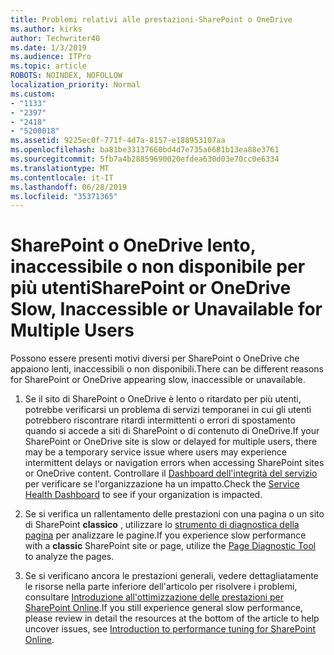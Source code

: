 ```yaml
---
title: Problemi relativi alle prestazioni-SharePoint o OneDrive
ms.author: kirks
author: Techwriter40
ms.date: 1/3/2019
ms.audience: ITPro
ms.topic: article
ROBOTS: NOINDEX, NOFOLLOW
localization_priority: Normal
ms.custom:
- "1133"
- "2397"
- "2418"
- "5200018"
ms.assetid: 9225ec0f-771f-4d7a-8157-e188953107aa
ms.openlocfilehash: ba81be33137660bd4d7e735a6681b13ea88e3761
ms.sourcegitcommit: 5fb7a4b28859690020efdea630d03e70cc0e6334
ms.translationtype: MT
ms.contentlocale: it-IT
ms.lasthandoff: 06/28/2019
ms.locfileid: "35371365"
---
```

# <a name="sharepoint-or-onedrive-slow-inaccessible-or-unavailable-for-multiple-users"></a><span data-ttu-id="f9615-102">SharePoint o OneDrive lento, inaccessibile o non disponibile per più utenti</span><span class="sxs-lookup"><span data-stu-id="f9615-102">SharePoint or OneDrive Slow, Inaccessible or Unavailable for Multiple Users</span></span>

<span data-ttu-id="f9615-103">Possono essere presenti motivi diversi per SharePoint o OneDrive che appaiono lenti, inaccessibili o non disponibili.</span><span class="sxs-lookup"><span data-stu-id="f9615-103">There can be different reasons for SharePoint or OneDrive appearing slow, inaccessible or unavailable.</span></span>
  
1. <span data-ttu-id="f9615-104">Se il sito di SharePoint o OneDrive è lento o ritardato per più utenti, potrebbe verificarsi un problema di servizi temporanei in cui gli utenti potrebbero riscontrare ritardi intermittenti o errori di spostamento quando si accede a siti di SharePoint o di contenuto di OneDrive.</span><span class="sxs-lookup"><span data-stu-id="f9615-104">If your SharePoint or OneDrive site is slow or delayed for multiple users, there may be a temporary service issue where users may experience intermittent delays or navigation errors when accessing SharePoint sites or OneDrive content.</span></span> <span data-ttu-id="f9615-105">Controllare il [Dashboard dell'integrità del servizio](https://admin.microsoft.com/AdminPortal/Home#/servicehealth) per verificare se l'organizzazione ha un impatto.</span><span class="sxs-lookup"><span data-stu-id="f9615-105">Check the [Service Health Dashboard](https://admin.microsoft.com/AdminPortal/Home#/servicehealth) to see if your organization is impacted.</span></span>
  
2. <span data-ttu-id="f9615-106">Se si verifica un rallentamento delle prestazioni con una pagina o un sito di SharePoint **classico** , utilizzare lo [strumento di diagnostica della pagina](https://aka.ms/perftool) per analizzare le pagine.</span><span class="sxs-lookup"><span data-stu-id="f9615-106">If you experience slow performance with a **classic** SharePoint site or page, utilize the [Page Diagnostic Tool](https://aka.ms/perftool) to analyze the pages.</span></span>
  
3. <span data-ttu-id="f9615-107">Se si verificano ancora le prestazioni generali, vedere dettagliatamente le risorse nella parte inferiore dell'articolo per risolvere i problemi, consultare [Introduzione all'ottimizzazione delle prestazioni per SharePoint Online](https://go.microsoft.com/fwlink/?linkid=2024334).</span><span class="sxs-lookup"><span data-stu-id="f9615-107">If you still experience general slow performance, please review in detail the resources at the bottom of the article to help uncover issues, see [Introduction to performance tuning for SharePoint Online](https://go.microsoft.com/fwlink/?linkid=2024334).</span></span>
  